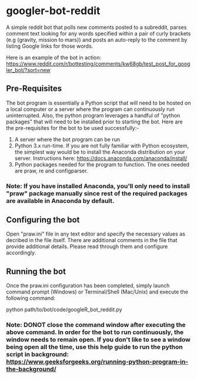 # googler-bot-reddit
A simple reddit bot that polls new comments posted to a subreddit, parses comment text looking for any words specified within a pair of curly brackets (e.g {gravity, mission to mars}) and posts an auto-reply to the comment by listing Google links for those words. 

Here is an example of the bot in action: https://www.reddit.com/r/bottesting/comments/kw68gb/test_post_for_googler_bot/?sort=new

## Pre-Requisites
The bot program is essentially a Python script that will need to be hosted on a local computer or a server where the program can continuously run uninterrupted. Also, the python program leverages a handful of "python packages" that will need to be installed prior to starting the bot. Here are the pre-requisites for the bot to be used successfully:-
1. A server where the bot program can be run
2. Python 3.x run-time. If you are not fully familiar with Python ecosystem, the simplest way would be to install the Anaconda distribution on your server. Instructions here: https://docs.anaconda.com/anaconda/install/
3. Python packages needed for the program to function. The ones needed are praw, re and configparser. 


### Note: If you have installed Anaconda, you'll only need to install "praw" package manually since rest of the required packages are available in Anaconda by default.


## Configuring the bot
Open "praw.ini" file in any text editor and specify the necessary values as decribed in the file itself. There are additional comments in the file that provide additional details. Please read through them and configure accordingly.

## Running the bot
Once the praw.ini configuration has been completed, simply launch command prompt (Windows) or Terminal/Shell (Mac/Unix) and execute the following command:

python path/to/bot/code/googleR_bot_reddit.py

### Note: DONOT close the command window after executing the above command. In order for the bot to run continuously, the window needs to remain open. If you don't like to see a window being open all the time, use this help guide to run the python script in background: https://www.geeksforgeeks.org/running-python-program-in-the-background/
